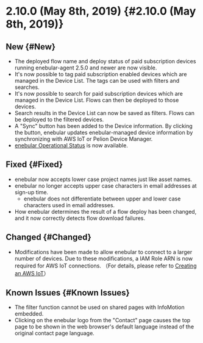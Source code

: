 # 2.10.0 (May 8th, 2019) {#2.10.0 (May 8th, 2019)}

## New {#New}

- The deployed flow name and deploy status of paid subscription devices running enebular-agent 2.5.0 and newer are now visible.
- It's now possible to tag paid subscription enabled devices which are managed in the Device List. The tags can be used with filters and searches.
- It's now possible to search for paid subscription devices which are managed in the Device List. Flows can then be deployed to those devices.
- Search results in the Device List can now be saved as filters. Flows can be deployed to the filtered devices.
- A "Sync" button has been added to the Device information. By clicking the button, enebular updates enebular-managed device information by synchronizing with AWS IoT or Pelion Device Manager.
- [enebular Operational Status](https://enebular.statuspage.io) is now available.

## Fixed {#Fixed}

- enebular now accepts lower case project names just like asset names.
- enebular no longer accepts upper case characters in email addresses at sign-up time.
  - enebular does not differentiate between upper and lower case characters used in email addresses.
- How enebular determines the result of a flow deploy has been changed, and it now correctly detects flow download failures.

## Changed {#Changed}

- Modifications have been made to allow enebular to connect to a larger number of devices. Due to these modifications, a IAM Role ARN is now required for AWS IoT connections. （For details, please refer to [Creating an AWS IoT](../../Deploy/DeployFlow/AWSIoT/MakeAWSIoTConnection.md)）

## Known Issues {#Known Issues}

- The filter function cannot be used on shared pages with InfoMotion embedded.
- Clicking on the enebular logo from the "Contact" page causes the top page to be shown in the web browser's default language instead of the original contact page language.
